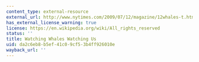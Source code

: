 ```yaml
---
content_type: external-resource
external_url: http://www.nytimes.com/2009/07/12/magazine/12whales-t.html?_r=3&pagewanted=all
has_external_license_warning: true
license: https://en.wikipedia.org/wiki/All_rights_reserved
status: ''
title: Watching Whales Watching Us
uid: da2c6eb8-b5ef-41c0-9cf5-3b4ff926010e
wayback_url: ''
---
```

